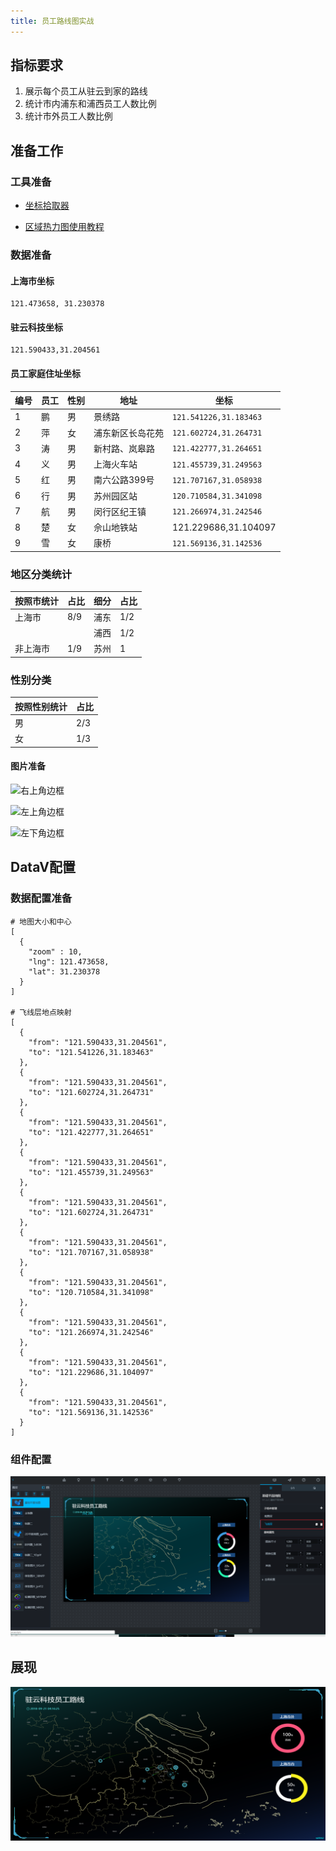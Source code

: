 ```yaml
---
title: 员工路线图实战
---
```


## 指标要求

1. 展示每个员工从驻云到家的路线
2. 统计市内浦东和浦西员工人数比例
3. 统计市外员工人数比例

## 准备工作

### 工具准备

- [坐标拾取器](https://lbs.amap.com/api/)

- [区域热力图使用教程](https://help.aliyun.com/document_detail/84544.html?spm=a2c4g.11186623.6.647.237b20b6wMmWlT)

### 数据准备

#### 上海市坐标

```shell
121.473658, 31.230378
```

#### 驻云科技坐标

```shell
121.590433,31.204561
```

#### 员工家庭住址坐标

| 编号 | 员工 | 性别 | 地址             | 坐标                   |
| ---- | ---- | ---- | ---------------- | ---------------------- |
| 1    | 鹏   | 男   | 景绣路           | `121.541226,31.183463` |
| 2    | 萍   | 女   | 浦东新区长岛花苑 | `121.602724,31.264731` |
| 3    | 涛   | 男   | 新村路、岚皋路   | `121.422777,31.264651` |
| 4    | 义   | 男   | 上海火车站       | `121.455739,31.249563` |
| 5    | 红   | 男   | 南六公路399号    | `121.707167,31.058938` |
| 6    | 行   | 男   | 苏州园区站       | `120.710584,31.341098` |
| 7    | 航   | 男   | 闵行区纪王镇     | `121.266974,31.242546` |
| 8    | 楚   | 女   | 佘山地铁站       | 121.229686,31.104097   |
| 9    | 雪   | 女   | 康桥             | `121.569136,31.142536` |

### 地区分类统计

| 按照市统计 | 占比 | 细分 | 占比 |
| ---------- | ---- | ---- | ---- |
| 上海市     | 8/9  | 浦东 | 1/2  |
|            |      | 浦西 | 1/2  |
| 非上海市   | 1/9  | 苏州 | 1    |

### 性别分类

| 按照性别统计 | 占比 |
| ------------ | ---- |
| 男           | 2/3  |
| 女           | 1/3  |

#### 图片准备

![右上角边框](https://datav.oss-cn-hangzhou.aliyuncs.com/uploads/images/a2217b9bb4d2fcc39134fccb0755a1a2.gif)

![左上角边框](https://datav.oss-cn-hangzhou.aliyuncs.com/uploads/images/f66d60cc575af8c53af50b8687c2b754.gif)

![左下角边框](https://datav.oss-cn-hangzhou.aliyuncs.com/uploads/images/a828f135b8b72e786f7ef4b0ffd0b7cf.gif)

## DataV配置

### 数据配置准备

```shell
# 地图大小和中心
[
  {
    "zoom" : 10,
    "lng": 121.473658,
    "lat": 31.230378
  }
]

# 飞线层地点映射
[
  {
    "from": "121.590433,31.204561",
    "to": "121.541226,31.183463"
  },
  {
    "from": "121.590433,31.204561",
    "to": "121.602724,31.264731"
  },
  {
    "from": "121.590433,31.204561",
    "to": "121.422777,31.264651"
  },
  {
    "from": "121.590433,31.204561",
    "to": "121.455739,31.249563"
  },
  {
    "from": "121.590433,31.204561",
    "to": "121.602724,31.264731"
  },
  {
    "from": "121.590433,31.204561",
    "to": "121.707167,31.058938"
  },
  {
    "from": "121.590433,31.204561",
    "to": "120.710584,31.341098"
  },
  {
    "from": "121.590433,31.204561",
    "to": "121.266974,31.242546"
  },
  {
    "from": "121.590433,31.204561",
    "to": "121.229686,31.104097"
  },
  {
    "from": "121.590433,31.204561",
    "to": "121.569136,31.142536"
  }
]
```

### 组件配置

![](pic/016.png)

## 展现

![](pic/017.png)
